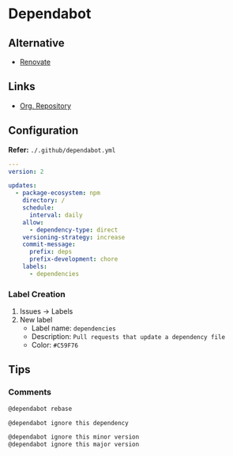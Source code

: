 # Dependabot

## Alternative

- [Renovate](/renovate.md)

## Links

- [Org. Repository](https://github.com/dependabot)

## Configuration

**Refer:** `./.github/dependabot.yml`

```yaml
---
version: 2

updates:
  - package-ecosystem: npm
    directory: /
    schedule:
      interval: daily
    allow:
      - dependency-type: direct
    versioning-strategy: increase
    commit-message:
      prefix: deps
      prefix-development: chore
    labels:
      - dependencies
```

### Label Creation

1. Issues -> Labels
2. New label
   - Label name: `dependencies`
   - Description: `Pull requests that update a dependency file`
   - Color: `#C59F76`

## Tips

### Comments

```txt
@dependabot rebase

@dependabot ignore this dependency

@dependabot ignore this minor version
@dependabot ignore this major version
```
